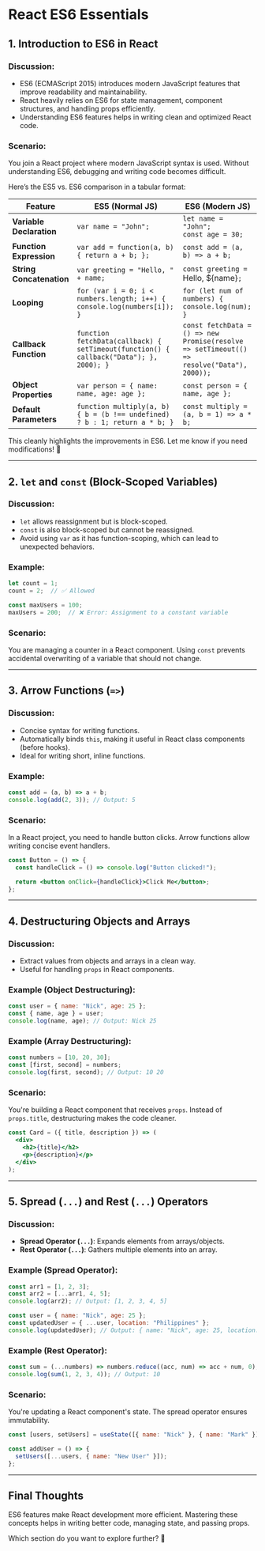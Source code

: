 # **React ES6 Essentials**  

## **1. Introduction to ES6 in React**  
### **Discussion:**  
- ES6 (ECMAScript 2015) introduces modern JavaScript features that improve readability and maintainability.  
- React heavily relies on ES6 for state management, component structures, and handling props efficiently.  
- Understanding ES6 features helps in writing clean and optimized React code.  

### **Scenario:**  
You join a React project where modern JavaScript syntax is used. Without understanding ES6, debugging and writing code becomes difficult.  


Here’s the ES5 vs. ES6 comparison in a tabular format:  

| Feature               | ES5 (Normal JS) | ES6 (Modern JS) |
|-----------------------|----------------|-----------------|
| **Variable Declaration** | `var name = "John";` | `let name = "John";`<br>`const age = 30;` |
| **Function Expression** | `var add = function(a, b) { return a + b; };` | `const add = (a, b) => a + b;` |
| **String Concatenation** | `var greeting = "Hello, " + name;` | `const greeting = `Hello, ${name}`;` |
| **Looping** | `for (var i = 0; i < numbers.length; i++) { console.log(numbers[i]); }` | `for (let num of numbers) { console.log(num); }` |
| **Callback Function** | `function fetchData(callback) { setTimeout(function() { callback("Data"); }, 2000); }` | `const fetchData = () => new Promise(resolve => setTimeout(() => resolve("Data"), 2000));` |
| **Object Properties** | `var person = { name: name, age: age };` | `const person = { name, age };` |
| **Default Parameters** | `function multiply(a, b) { b = (b !== undefined) ? b : 1; return a * b; }` | `const multiply = (a, b = 1) => a * b;` |

This cleanly highlights the improvements in ES6. Let me know if you need modifications! 🚀

---

## **2. `let` and `const` (Block-Scoped Variables)**  
### **Discussion:**  
- `let` allows reassignment but is block-scoped.  
- `const` is also block-scoped but cannot be reassigned.  
- Avoid using `var` as it has function-scoping, which can lead to unexpected behaviors.  

### **Example:**  
```js
let count = 1;
count = 2;  // ✅ Allowed

const maxUsers = 100;
maxUsers = 200;  // ❌ Error: Assignment to a constant variable
```

### **Scenario:**  
You are managing a counter in a React component. Using `const` prevents accidental overwriting of a variable that should not change.  

---

## **3. Arrow Functions (`=>`)**  
### **Discussion:**  
- Concise syntax for writing functions.  
- Automatically binds `this`, making it useful in React class components (before hooks).  
- Ideal for writing short, inline functions.  

### **Example:**  
```js
const add = (a, b) => a + b;
console.log(add(2, 3)); // Output: 5
```

### **Scenario:**  
In a React project, you need to handle button clicks. Arrow functions allow writing concise event handlers.  

```jsx
const Button = () => {
  const handleClick = () => console.log("Button clicked!");

  return <button onClick={handleClick}>Click Me</button>;
};
```

---

## **4. Destructuring Objects and Arrays**  
### **Discussion:**  
- Extract values from objects and arrays in a clean way.  
- Useful for handling `props` in React components.  

### **Example (Object Destructuring):**  
```js
const user = { name: "Nick", age: 25 };
const { name, age } = user;
console.log(name, age); // Output: Nick 25
```

### **Example (Array Destructuring):**  
```js
const numbers = [10, 20, 30];
const [first, second] = numbers;
console.log(first, second); // Output: 10 20
```

### **Scenario:**  
You're building a React component that receives `props`. Instead of `props.title`, destructuring makes the code cleaner.  

```jsx
const Card = ({ title, description }) => (
  <div>
    <h2>{title}</h2>
    <p>{description}</p>
  </div>
);
```

---

## **5. Spread (`...`) and Rest (`...`) Operators**  
### **Discussion:**  
- **Spread Operator (`...`)**: Expands elements from arrays/objects.  
- **Rest Operator (`...`)**: Gathers multiple elements into an array.  

### **Example (Spread Operator):**  
```js
const arr1 = [1, 2, 3];
const arr2 = [...arr1, 4, 5];
console.log(arr2); // Output: [1, 2, 3, 4, 5]

const user = { name: "Nick", age: 25 };
const updatedUser = { ...user, location: "Philippines" };
console.log(updatedUser); // Output: { name: "Nick", age: 25, location: "Philippines" }
```

### **Example (Rest Operator):**  
```js
const sum = (...numbers) => numbers.reduce((acc, num) => acc + num, 0);
console.log(sum(1, 2, 3, 4)); // Output: 10
```

### **Scenario:**  
You're updating a React component's state. The spread operator ensures immutability.  

```jsx
const [users, setUsers] = useState([{ name: "Nick" }, { name: "Mark" }]);

const addUser = () => {
  setUsers([...users, { name: "New User" }]);
};
```

---

## **Final Thoughts**  
ES6 features make React development more efficient. Mastering these concepts helps in writing better code, managing state, and passing props.  

Which section do you want to explore further? 🚀
